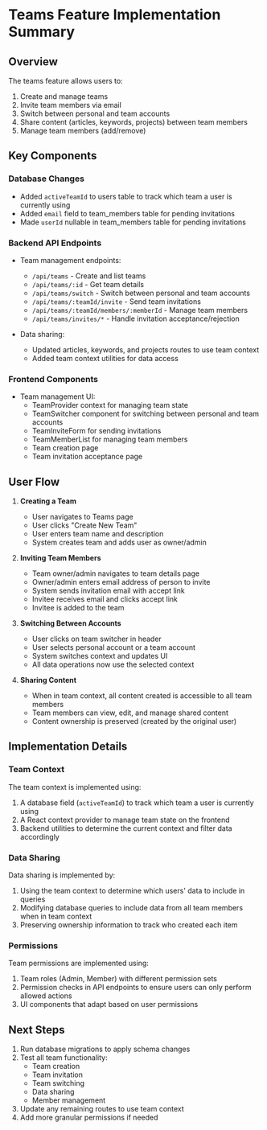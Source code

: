 # Teams Feature Implementation Summary

## Overview

The teams feature allows users to:
1. Create and manage teams
2. Invite team members via email
3. Switch between personal and team accounts
4. Share content (articles, keywords, projects) between team members
5. Manage team members (add/remove)

## Key Components

### Database Changes
- Added `activeTeamId` to users table to track which team a user is currently using
- Added `email` field to team_members table for pending invitations
- Made `userId` nullable in team_members table for pending invitations

### Backend API Endpoints
- Team management endpoints:
  - `/api/teams` - Create and list teams
  - `/api/teams/:id` - Get team details
  - `/api/teams/switch` - Switch between personal and team accounts
  - `/api/teams/:teamId/invite` - Send team invitations
  - `/api/teams/:teamId/members/:memberId` - Manage team members
  - `/api/teams/invites/*` - Handle invitation acceptance/rejection

- Data sharing:
  - Updated articles, keywords, and projects routes to use team context
  - Added team context utilities for data access

### Frontend Components
- Team management UI:
  - TeamProvider context for managing team state
  - TeamSwitcher component for switching between personal and team accounts
  - TeamInviteForm for sending invitations
  - TeamMemberList for managing team members
  - Team creation page
  - Team invitation acceptance page

## User Flow

1. **Creating a Team**
   - User navigates to Teams page
   - User clicks "Create New Team"
   - User enters team name and description
   - System creates team and adds user as owner/admin

2. **Inviting Team Members**
   - Team owner/admin navigates to team details page
   - Owner/admin enters email address of person to invite
   - System sends invitation email with accept link
   - Invitee receives email and clicks accept link
   - Invitee is added to the team

3. **Switching Between Accounts**
   - User clicks on team switcher in header
   - User selects personal account or a team account
   - System switches context and updates UI
   - All data operations now use the selected context

4. **Sharing Content**
   - When in team context, all content created is accessible to all team members
   - Team members can view, edit, and manage shared content
   - Content ownership is preserved (created by the original user)

## Implementation Details

### Team Context
The team context is implemented using:
1. A database field (`activeTeamId`) to track which team a user is currently using
2. A React context provider to manage team state on the frontend
3. Backend utilities to determine the current context and filter data accordingly

### Data Sharing
Data sharing is implemented by:
1. Using the team context to determine which users' data to include in queries
2. Modifying database queries to include data from all team members when in team context
3. Preserving ownership information to track who created each item

### Permissions
Team permissions are implemented using:
1. Team roles (Admin, Member) with different permission sets
2. Permission checks in API endpoints to ensure users can only perform allowed actions
3. UI components that adapt based on user permissions

## Next Steps

1. Run database migrations to apply schema changes
2. Test all team functionality:
   - Team creation
   - Team invitation
   - Team switching
   - Data sharing
   - Member management
3. Update any remaining routes to use team context
4. Add more granular permissions if needed
